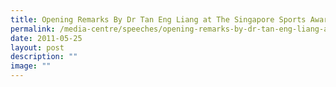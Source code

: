 ```yaml
---
title: Opening Remarks By Dr Tan Eng Liang at The Singapore Sports Awards 2011
permalink: /media-centre/speeches/opening-remarks-by-dr-tan-eng-liang-at-the-singapore-sports-awards-2011/
date: 2011-05-25
layout: post
description: ""
image: ""
---
```

